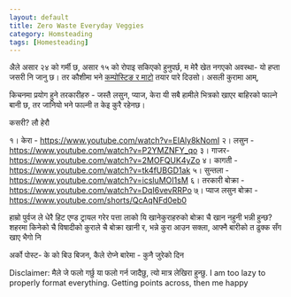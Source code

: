 ```yaml
---
layout: default
title: Zero Waste Everyday Veggies
category: Homsteading
tags: [Homesteading]
---
```


अैले असार २४ को गर्मी छ, असार १५ को रोपाइ सकिएको हुनुपर्छ, म मेरै खेत नगएको अवस्था- यो हप्ता जसरी नि जानु छ।
तर कौशीमा भने [कम्पोस्टिङ र माटो](https://www.youtube.com/watch?v=Mz5Y1w222iQ) तयार पारे दिउसो।
असली कुरामा आम्,

किचनमा प्रयोग हुने तरकारीहरु - जस्तै लसुन, प्याज, केरा यी सबै हामीले भित्रको खाएर बाहिरको फाल्ने बानी छ, तर जानियो भने फाल्नी त केइ कुरै रहेनछ।

कसरी? लौ हेरौ

१। केरा - https://www.youtube.com/watch?v=EIAly8kNomI
२। लसुन - https://www.youtube.com/watch?v=P2YMZNFY_qo
३। गाजर- https://www.youtube.com/watch?v=2MOFQUK4yZo
४। कागती - https://www.youtube.com/watch?v=tk4fUBGD1ak
५। सुन्तला - https://www.youtube.com/watch?v=icsluMOI1sM
६। तरकारी बोक्रा - https://www.youtube.com/watch?v=DqI6vevRRPo
७्। प्याज लसुन बोक्रा - https://www.youtube.com/shorts/QcAqNFd0eb0

हाम्रो पुर्वज ले धेरै हिट एण्ड ट्रायल गरेर पत्ता लाको यि खानेकुराहरुको बोक्रा चै खान नहुनी भन्नी हुन्छ?
शहरमा किनेको चै विषादीको कुराले चै बोक्रा खानी र, भन्ने कुरा आउन सक्ला, आफ्नै बारीको त ढुक्क सँग खाए भैगो नि

अर्को पोस्ट- के को बिउ बिजन, कैले रोप्ने बारेमा - कुनै जुरेको दिन

Disclaimer: मैले जे फलो गर्छु या फलो गर्न जादैछु, त्यो मात्र लेखिरा हुन्छु.
 I am too lazy to properly format everything. Getting points across, then me happy




 
